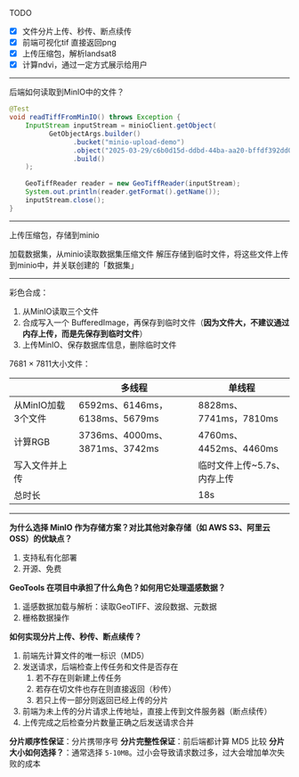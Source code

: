 
TODO

- [x] 文件分片上传、秒传、断点续传
- [x] 前端可视化tif 直接返回png
- [x] 上传压缩包，解析landsat8
- [x] 计算ndvi，通过一定方式展示给用户

---
后端如何读取到MinIO中的文件？
```java
@Test  
void readTiffFromMinIO() throws Exception {  
    InputStream inputStream = minioClient.getObject(  
          GetObjectArgs.builder()  
                .bucket("minio-upload-demo")  
                .object("2025-03-29/c6b0d15d-ddbd-44ba-aa20-bffdf392dd01.TIF")  
                .build()
    );  
  
    GeoTiffReader reader = new GeoTiffReader(inputStream);  
    System.out.println(reader.getFormat().getName());  
    inputStream.close();  
}
```

---

上传压缩包，存储到minio

加载数据集，从minio读取数据集压缩文件
解压存储到临时文件，将这些文件上传到minio中，并关联创建的「数据集」


---
彩色合成：
1. 从MinIO读取三个文件
2. 合成写入一个 BufferedImage，再保存到临时文件（**因为文件大，不建议通过内存上传，而是先保存到临时文件**）
3. 上传MinIO、保存数据库信息，删除临时文件

7681 × 7811大小文件：

|              | 多线程                         | 单线程                  |
| ------------ | --------------------------- | -------------------- |
| 从MinIO加载3个文件 | 6592ms、6146ms，6138ms、5679ms | 8828ms、7741ms，7810ms |
| 计算RGB        | 3736ms、4000ms、3871ms、3742ms | 4760ms、4452ms、4460ms |
| 写入文件并上传      |                             | 临时文件上传~5.7s、内存上传     |
| 总时长          |                             | 18s                  |

---

 **为什么选择 MinIO 作为存储方案？对比其他对象存储（如 AWS S3、阿里云 OSS）的优缺点？**
1. 支持私有化部署
2. 开源、免费

**GeoTools 在项目中承担了什么角色？如何用它处理遥感数据？**
1. 遥感数据加载与解析：读取GeoTIFF、波段数据、元数据
2. 栅格数据操作


**如何实现分片上传、秒传、断点续传？**
1. 前端先计算文件的唯一标识（MD5）
2. 发送请求，后端检查上传任务和文件是否存在
	1. 若不存在则新建上传任务
	2. 若存在切文件也存在则直接返回（秒传）
	3. 若只上传一部分则返回已经上传的分片
3. 前端为未上传的分片请求上传地址，直接上传到文件服务器（断点续传）
4. 上传完成之后检查分片数量正确之后发送请求合并

**分片顺序性保证**：分片携带序号
**分片完整性保证**：前后端都计算 MD5 比较
**分片大小如何选择？**：通常选择 `5-10MB`。过小会导致请求数过多，过大会增加单次失败的成本